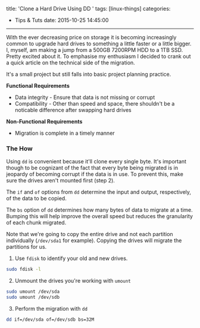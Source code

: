 title: 'Clone a Hard Drive Using DD  '
tags: [linux-things]
categories:
  - Tips & Tuts
date: 2015-10-25 14:45:00
---
With the ever decreasing price on storage it is becoming increasingly common to upgrade hard drives to something a little faster or a little bigger. I, myself, am making a jump from a 500GB 7200RPM HDD to a 1TB SSD. Pretty excited about it. To emphasise my enthusiasm I decided to crank out a quick article on the technical side of the migration.

It's a small project but still falls into basic project planning practice. 

**Functional Requirements**
- Data integrity - Ensure that data is not missing or corrupt
- Compatibility - Other than speed and space, there shouldn't be a noticable difference after swapping hard drives

**Non-Functional Requirements**
- Migration is complete in a timely manner

### The How
Using `dd` is convenient because it'll clone every single byte. It's important though to be cognizant of the fact that every byte being migrated is in jeopardy of becoming corrupt if the data is in use. To prevent this, make sure the drives aren't mounted first (step 2). 

The `if` and `of` options from `dd` determine the input and output, respectively, of the data to be copied. 

The `bs` option of `dd` determines how many bytes of data to migrate at a time. Bumping this will help improve the overall speed but reduces the granularity of each chunk migrated.

Note that we're going to copy the entire drive and not each partition individually (`/dev/sda1` for example). Copying the drives will migrate the partitions for us.

1. Use `fdisk` to identify your old and new drives.
```bash
sudo fdisk -l
```

2. Unmount the drives you're working with `umount`
```bash
sudo umount /dev/sda
sudo umount /dev/sdb
```

3. Perform the migration with `dd`
```bash
dd if=/dev/sda of=/dev/sdb bs=32M
```